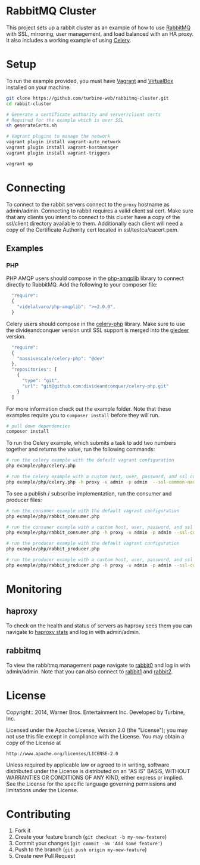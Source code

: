 # RabbitMQ Cluster

This project sets up a rabbit cluster as an example of how to use [RabbitMQ](http://www.rabbitmq.com/) with
SSL, mirroring, user management, and load balanced with an HA proxy. It also includes a working
example of using [Celery](http://www.celeryproject.org/).

# Setup

To run the example provided, you must have [Vagrant](http://www.vagrantup.com/) and [VirtualBox](https://www.virtualbox.org/)
installed on your machine.

```sh
git clone https://github.com/turbine-web/rabbitmq-cluster.git
cd rabbit-cluster

# Generate a certificate authority and server/client certs
# Required for the example which is over SSL
sh generateCerts.sh

# Vagrant plugins to manage the network
vagrant plugin install vagrant-auto_network
vagrant plugin install vagrant-hostmanager
vagrant plugin install vagrant-triggers

vagrant up
```

# Connecting

To connect to the rabbit servers connect to the `proxy` hostname as admin/admin.  Connecting to rabbit
requires a valid client ssl cert.  Make sure that any clients you intend to connect to this cluster have
a copy of the ssl/client directory available to them.  Additionally each client will need a copy of the
Certificate Authority cert located in ssl/testca/cacert.pem.

## Examples

### PHP

PHP AMQP users should compose in the [php-amqplib](https://github.com/videlalvaro/php-amqplib) library to connect directly
to RabbitMQ. Add the following to your composer file:

```javascript
  "require":
  {
    "videlalvaro/php-amqplib": ">=2.0.0",
  }
```

Celery users should compose in the [celery-php](https://github.com/divideandconquer/celery-php) library.  Make sure to use
the divideandconquer version until SSL support is merged into the [gjedeer](https://github.com/gjedeer/celery-php) version.

```javascript
  "require":
  {
    "massivescale/celery-php": "@dev"
  },
  "repositories": [
    {
      "type": "git",
      "url": "git@github.com:divideandconquer/celery-php.git"
    }
  ]
```

For more information check out the example folder.  Note that these examples require you to `composer install`
before they will run.

```sh
# pull down dependencies
composer install
```

To run the Celery example, which submits a task to add two numbers together and returns the value, run
the following commands:

```sh
# run the celery example with the default vagrant configuration
php example/php/celery.php

# run the celery example with a custom host, user, password, and ssl common name:
php example/php/celery.php -h proxy -u admin -p admin  --ssl-common-name <common name>
```

To see a publish / subscribe implementation, run the consumer and producer files:

```sh
# run the consumer example with the default vagrant configuration
php example/php/rabbit_consumer.php

# run the consumer example with a custom host, user, password, and ssl common name:
php example/php/rabbit_consumer.php -h proxy -u admin -p admin --ssl-common-name <common name>
```

```sh
# run the producer example with the default vagrant configuration
php example/php/rabbit_producer.php

# run the producer example with a custom host, user, password, and ssl common name:
php example/php/rabbit_producer.php -h proxy -u admin -p admin --ssl-common-name <common name>
```

# Monitoring

## haproxy

To check on the health and status of servers as haproxy sees them you can navigate to [haproxy stats](http://proxy:9090/haproxy?stats)
and log in with admin/admin.

## rabbitmq

To view the rabbitmq management page navigate to [rabbit0](http://rabbit0:15672/#/) and log in with admin/admin.
Note that you can also connect to [rabbit1](http://rabbit1:15672/#/) and [rabbit2](http://rabbit2:15672/#/).

# License

Copyright:: 2014, Warner Bros. Entertainment Inc. Developed by Turbine, Inc.

Licensed under the Apache License, Version 2.0 (the "License");
you may not use this file except in compliance with the License.
You may obtain a copy of the License at

    http://www.apache.org/licenses/LICENSE-2.0

Unless required by applicable law or agreed to in writing, software
distributed under the License is distributed on an "AS IS" BASIS,
WITHOUT WARRANTIES OR CONDITIONS OF ANY KIND, either express or implied.
See the License for the specific language governing permissions and
limitations under the License.

# Contributing

1. Fork it
2. Create your feature branch (`git checkout -b my-new-feature`)
3. Commit your changes (`git commit -am 'Add some feature'`)
4. Push to the branch (`git push origin my-new-feature`)
5. Create new Pull Request
